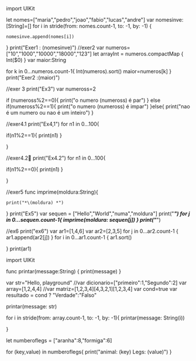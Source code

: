 import UIKit

let nomes=["maria","pedro","joao","fabio","lucas","andre"]
var nomesinve:[String]=[]
for i in stride(from: nomes.count-1, to: -1, by: -1) {
 
        
    nomesinve.append(nomes[i])
    
}
print("Exer1 : \(nomesinve)")
//exer2
var numeros=["10","1000","10000","18000","123"]
let arrayInt = numeros.compactMap { Int($0) }
var maior:String



for k in 0...numeros.count-1{
    Int(numeros).sort()
    maior=numeros[k]
}
print("Exer2 :\(maior)")

//exer 3
print("Ex3")
var numeross=2

if (numeross%2==0){
    print("o numero \(numeross) é par")
}
else if(numeross%2==1){
    print("o numero \(numeross) é impar")
}else{
    print("nao é um numero ou nao é um inteiro")
}

//exer4.1
print("Ex4,1")
for n1 in 0...100{

if(n1%2==1){
    print(n1)
}
    
}

//exer4.2
print("Ex4.2")
for n1 in 0...100{

if(n1%2==0){
    print(n1)
}
    
}

//exer5
func imprime(moldura:String){
    
    print("*\(moldura) *")
}
print("Ex5")
var sequen = ["Hello","World","numa","moldura"]
print("***********")
for j in 0...sequen.count-1{
    imprime(moldura: sequen[j])
}
print("***********")

//ex6
print("ex6")
var ar1=[1,4,6]
var ar2=[2,3,5]
for j in 0...ar2.count-1 {
    ar1.append(ar2[j])
}
for i in 0...ar1.count-1
{
    ar1.sort()
   
}
print(ar1)












import UIKit

func printar(message:String)
{
    print(message)
}


var str="Hello, playground"
//var dicionario=["primeiro":1,"Segundo":2]
var array=[1,2,4,4]
//var matriz=[1,2,3,4][4,3,2,1][1,2,3,4]
	var cond=true
var resultado = cond ? "Verdade":"Falso"


printar(message: str)

for i in stride(from: array.count-1, to: -1, by: -1){
  printar(message: String(i))
  
}

let numberoflegs = ["aranha":8,"formiga":6]

for (key,value) in numberoflegs{
    print("animal: \(key) Legs: \(value)")
}
	
